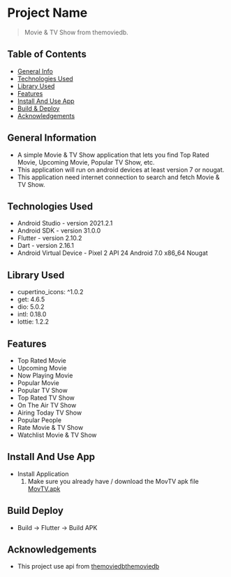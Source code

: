 # Project Name
> Movie & TV Show from themoviedb.

## Table of Contents
* [General Info](#general-information)
* [Technologies Used](#technologies-used)
* [Library Used](#library-used)
* [Features](#features)
* [Install And Use App](#install-and-use-app)
* [Build & Deploy](#build-deploy)
* [Acknowledgements](#acknowledgements)

## General Information
- A simple Movie & TV Show application that lets you find Top Rated Movie, Upcoming Movie, Popular TV Show, etc.
- This application will run on android devices at least version 7 or nougat.
- This application need internet connection to search and fetch Movie & TV Show.

## Technologies Used
- Android Studio - version 2021.2.1
- Android SDK - version 31.0.0
- Flutter - version 2.10.2
- Dart - version 2.16.1
- Android Virtual Device - Pixel 2 API 24 Android 7.0 x86_64 Nougat

## Library Used
- cupertino_icons: ^1.0.2 
- get: 4.6.5 
- dio: 5.0.2 
- intl: 0.18.0 
- lottie: 1.2.2

## Features
- Top Rated Movie
- Upcoming Movie
- Now Playing Movie
- Popular Movie
- Popular TV Show
- Top Rated TV Show
- On The Air TV Show
- Airing Today TV Show
- Popular People
- Rate Movie & TV Show
- Watchlist Movie & TV Show

## Install And Use App
- Install Application 
  1. Make sure you already have / download the MovTV apk file
     [MovTV.apk](https://github.com/andreraharja/movtv/blob/main/screenshot/FileAPK.jpg)

## Build Deploy
- Build -> Flutter -> Build APK

## Acknowledgements
- This project use api from [themoviedbthemoviedb](https://developers.themoviedb.org/3/getting-started/introduction)
